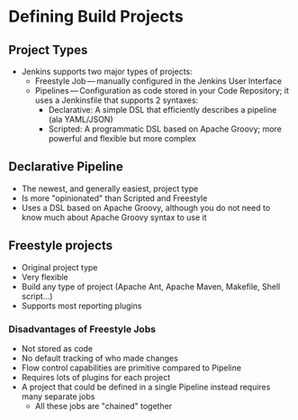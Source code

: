 # Defining Build Projects

## Project Types

- Jenkins supports two major types of projects:
    - Freestyle Job — manually configured in the Jenkins User Interface
    - Pipelines — Configuration as code stored in your Code Repository;
                  it uses a Jenkinsfile that supports 2 syntaxes:
        - Declarative: A simple DSL that efficiently
                       describes a pipeline (ala YAML/JSON)
        - Scripted: A programmatic DSL based on Apache Groovy;
                    more powerful and flexible but more complex

## Declarative Pipeline

  - The newest, and generally easiest, project type
  - Is more "opinionated" than Scripted and Freestyle
  - Uses a DSL based on Apache Groovy, although you do not need
    to know much about Apache Groovy syntax to use it


## Freestyle projects

- Original project type
- Very flexible
- Build any type of project (Apache Ant, Apache Maven, Makefile, Shell script…​)
- Supports most reporting plugins

### Disadvantages of Freestyle Jobs

- Not stored as code
- No default tracking of who made changes
- Flow control capabilities are primitive compared to Pipeline
- Requires lots of plugins for each project
- A project that could be defined in a single Pipeline instead requires many separate jobs
    - All these jobs are "chained" together
